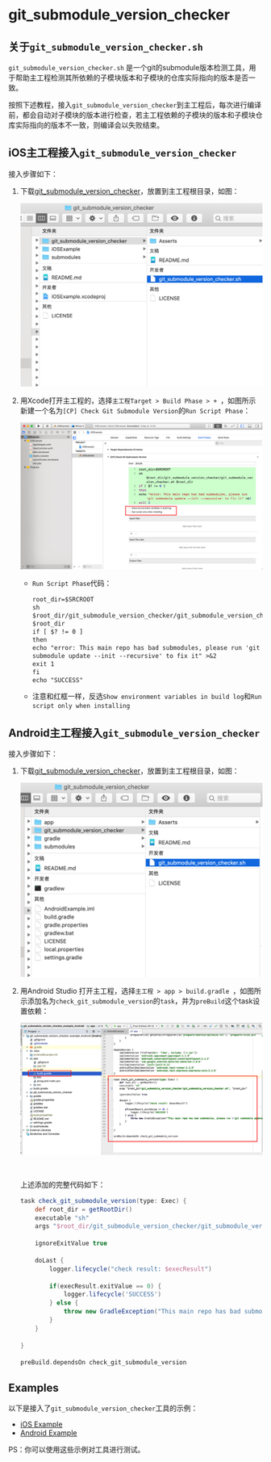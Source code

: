 git_submodule_version_checker 
============

## 关于`git_submodule_version_checker.sh`

`git_submodule_version_checker.sh` 是一个git的submodule版本检测工具，用于帮助主工程检测其所依赖的子模块版本和子模块的仓库实际指向的版本是否一致。

按照下述教程，接入`git_submodule_version_checker`到主工程后，每次进行编译前，都会自动对子模块的版本进行检查，若主工程依赖的子模块的版本和子模块仓库实际指向的版本不一致，则编译会以失败结束。



## iOS主工程接入`git_submodule_version_checker`

接入步骤如下：

1. 下载[git_submodule_version_checker](https://github.com/YK-Unit/git_submodule_version_checker/archive/master.zip)，放置到主工程根目录，如图：

   ![image-20190910102152683](Asserts/add_sh_file_to_ios.png)

   

2. 用Xcode打开主工程的，选择`主工程Target > Build Phase > + `，如图所示新建一个名为`[CP] Check Git Submodule Version`的`Run Script Phase`：

   ![image-20190910102445688](Asserts/add_run_script_phase.png)

   

   - `Run Script Phase`代码：

      ``` shell
      root_dir=$SRCROOT
      sh $root_dir/git_submodule_version_checker/git_submodule_version_checker.sh $root_dir
      if [ $? != 0 ]
      then 
      echo "error: This main repo has bad submodules, please run 'git submodule update --init --recursive' to fix it" >&2
      exit 1
      fi
      echo "SUCCESS"
      
      ```

   - 注意和红框一样，反选`Show environment variables in build log`和`Run script only when installing`



## Android主工程接入`git_submodule_version_checker`

接入步骤如下：

1. 下载[git_submodule_version_checker](https://github.com/YK-Unit/git_submodule_version_checker/archive/master.zip)，放置到主工程根目录，如图：

   ![image-20190910101544947](Asserts/add_sh_file_to_android.png)

   

2. 用Android Studio 打开主工程，选择`主工程 > app > build.gradle `，如图所示添加名为`check_git_submodule_version`的`task`，并为`preBuild`这个task设置依赖：

   ![image-20190910101749081](Asserts/add_task.png)

   ​	

   上述添加的完整代码如下：

   ```groovy
   task check_git_submodule_version(type: Exec) {
       def root_dir = getRootDir()
       executable "sh"
       args "$root_dir/git_submodule_version_checker/git_submodule_version_checker.sh", "$root_dir"
   
       ignoreExitValue true
   
       doLast {
           logger.lifecycle("check result: $execResult")
   
           if(execResult.exitValue == 0) {
               logger.lifecycle('SUCCESS')
           } else {
               throw new GradleException("This main repo has bad submodules, please run \'git submodule update --init --recursive\' to fix it.")
           }
       }
   
   }
   
   preBuild.dependsOn check_git_submodule_version
   ```


## Examples

以下是接入了`git_submodule_version_checker`工具的示例：

- [iOS Example](https://github.com/YK-Unit/git_submodule_version_checker_example_iOS)
- [Android Example](https://github.com/YK-Unit/git_submodule_version_checker_example_Android)

PS：你可以使用这些示例对工具进行测试。

